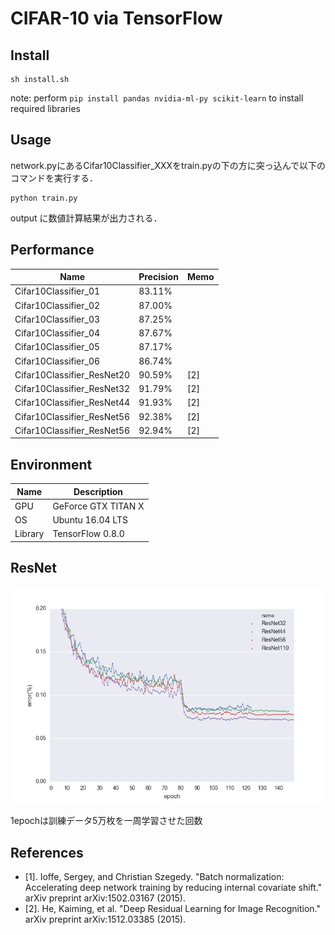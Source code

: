 # CIFAR-10 via TensorFlow

## Install
```
sh install.sh
```

note: perform `pip install pandas nvidia-ml-py scikit-learn` to install required libraries

## Usage
network.pyにあるCifar10Classifier_XXXをtrain.pyの下の方に突っ込んで以下のコマンドを実行する．
```
python train.py
```
output に数値計算結果が出力される．


## Performance

| Name                    | Precision       | Memo                      |
|-------------------------|-----------------|---------------------------|
|Cifar10Classifier_01     | 83.11%          |                           |
|Cifar10Classifier_02     | 87.00%          |                           |
|Cifar10Classifier_03     | 87.25%          |                           |
|Cifar10Classifier_04     | 87.67%          |                           |
|Cifar10Classifier_05     | 87.17%          |                           |
|Cifar10Classifier_06     | 86.74%          |                           |
|Cifar10Classifier_ResNet20     | 90.59%          | [2]                 |
|Cifar10Classifier_ResNet32     | 91.79%          | [2]                 |
|Cifar10Classifier_ResNet44     | 91.93%          | [2]                 |
|Cifar10Classifier_ResNet56     | 92.38%          | [2]                 |
|Cifar10Classifier_ResNet56     | 92.94%          | [2]                 |

## Environment

| Name     | Description           |
|----------|-----------------------|
|GPU       | GeForce GTX TITAN X   |
|OS        | Ubuntu 16.04 LTS      |
|Library   | TensorFlow 0.8.0      |

## ResNet

![ResNet on CIFAR-10](figures/resnet_cifar10.png)

1epochは訓練データ5万枚を一周学習させた回数

## References
- [1]. Ioffe, Sergey, and Christian Szegedy. "Batch normalization: Accelerating deep network training by reducing internal covariate shift." arXiv preprint arXiv:1502.03167 (2015).
- [2]. He, Kaiming, et al. "Deep Residual Learning for Image Recognition." arXiv preprint arXiv:1512.03385 (2015).


